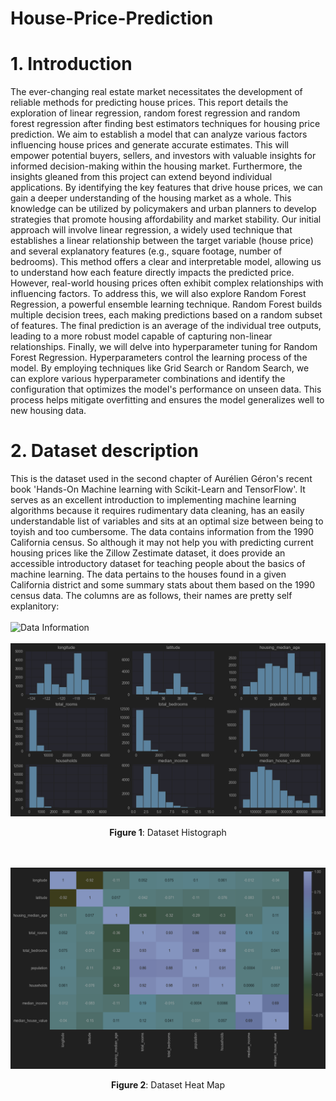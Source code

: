 ﻿# House-Price-Prediction
# 1. Introduction
The ever-changing real estate market necessitates the development of reliable methods for predicting house prices. This report details the exploration of linear regression, random forest regression and random forest regression after finding best estimators techniques for housing price prediction. We aim to establish a model that can analyze various factors influencing house prices and generate accurate estimates. This will empower potential buyers, sellers, and investors with valuable insights for informed decision-making within the housing market.
Furthermore, the insights gleaned from this project can extend beyond individual applications. By identifying the key features that drive house prices, we can gain a deeper understanding of the housing market as a whole. This knowledge can be utilized by policymakers and urban planners to develop strategies that promote housing affordability and market stability.
Our initial approach will involve linear regression, a widely used technique that establishes a linear relationship between the target variable (house price) and several explanatory features (e.g., square footage, number of bedrooms). This method offers a clear and interpretable model, allowing us to understand how each feature directly impacts the predicted price.
However, real-world housing prices often exhibit complex relationships with influencing factors. To address this, we will also explore Random Forest Regression, a powerful ensemble learning technique. Random Forest builds multiple decision trees, each making predictions based on a random subset of features. The final prediction is an average of the individual tree outputs, leading to a more robust model capable of capturing non-linear relationships.
Finally, we will delve into hyperparameter tuning for Random Forest Regression. Hyperparameters control the learning process of the model. By employing techniques like Grid Search or Random Search, we can explore various hyperparameter combinations and identify the configuration that optimizes the model's performance on unseen data. This process helps mitigate overfitting and ensures the model generalizes well to new housing data.

# 2.	Dataset description
This is the dataset used in the second chapter of Aurélien Géron's recent book 'Hands-On Machine learning with Scikit-Learn and TensorFlow'. It serves as an excellent introduction to implementing machine learning algorithms because it requires rudimentary data cleaning, has an easily understandable list of variables and sits at an optimal size between being to toyish and too cumbersome.
The data contains information from the 1990 California census. So although it may not help you with predicting current housing prices like the Zillow Zestimate dataset, it does provide an accessible introductory dataset for teaching people about the basics of machine learning.
The data pertains to the houses found in a given California district and some summary stats about them based on the 1990 census data. The columns are as follows, their names are pretty self explanitory:</br></br> 
![Data Information](./Utils/house_price.ipynb%20–%20house_price.ipynb%2007-04-2024%2000_43_03.png)</br></br>
![Dataset Histograph](./Utils/Dataset%20Histograph.png)</br>
<p align="center"><b>Figure 1</b>: Dataset Histograph</p></br></br>
<img src="./Utils/Dataset Heat Map.png">
<p align="center"><b>Figure 2</b>: Dataset Heat Map</p></br></br>
